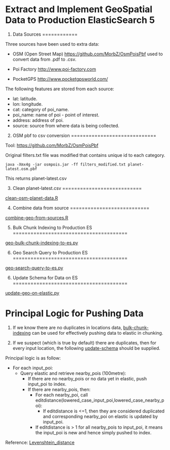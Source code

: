 Extract and Implement GeoSpatial Data to Production ElasticSearch 5
=========================

1. Data Sources
============

Three sources have been used to extra data:

* OSM (Open Street Map) https://github.com/MorbZ/OsmPoisPbf used to convert data from .pdf to .csv.

* Poi Factory http://www.poi-factory.com

* PocketGPS http://www.pocketgpsworld.com/

The following features are stored from each source:

* lat: latitude.
* lon: longitude.
* cat: category of poi_name.
* poi_name: name of poi - point of interest.
* address: address of poi.
* source: source from where data is being collected.


2. OSM pbf to csv conversion
=============================

Tool: https://github.com/MorbZ/OsmPoisPbf

Original filters.txt file was modified that contains unique id to each category.

```
java -Xmx4g -jar osmpois.jar -ff filters_modified.txt planet-latest.osm.pbf
```

This returns planet-latest.csv

3. Clean planet-latest.csv
===========================

[clean-osm-planet-data.R](https://github.com/paliwal90/geoElastic/blob/master/clean-osm-planet-data.R)

4. Combine data from source
===========================

[combine-geo-from-sources.R](https://github.com/paliwal90/geoElastic/blob/master/combine-geo-from-sources.R)


5. Bulk Chunk Indexing to Production ES
=======================================

[geo-bulk-chunk-indexing-to-es.py](https://github.com/paliwal90/geoElastic/blob/master/geo-bulk-chunk-indexing-to-es.py)

6. Geo Search Query to Production ES
=======================================

[geo-search-query-to-es.py](https://github.com/paliwal90/geoElastic/blob/master/geo-search-query-to-es.py)


6. Update Schema for Data on ES
=======================================

[update-geo-on-elastic.py](https://github.com/paliwal90/geoElastic/blob/master/update-geo-on-elastic.py)

Principal Logic for Pushing Data
================================

1. If we know there are no duplicates in locations data, [bulk-chunk-indexing](https://github.com/paliwal90/geoElastic/blob/master/geo-bulk-chunk-indexing-to-es.py) can be used for effectively pushing data to elastic in chunking.

2. If we suspect (which is true by default) there are duplicates, then for every input location, the following [update-schema](https://github.com/paliwal90/geoElastic/blob/master/update-geo-on-elastic.py) should be supplied.

Principal logic is as follow:

* For each input_poi:
    * Query elastic and retrieve nearby_pois (100metre):
       * If there are no nearby_pois or no data yet in elastic, push input_poi to index.
       * If there are nearby_pois, then:
            * For each nearby_poi, call editdistance(lowered_case_input_poi,lowered_case_nearby_poi):
                * If editdistance is <=1, then they are considered duplicated and corresponding nearby_poi on elastic is updated by input_poi.
            * If editdistance is > 1 for all nearby_pois to input_poi, it means the input_poi is new and hence simply pushed to index.

Reference: [Levenshtein_distance](https://en.wikipedia.org/wiki/Levenshtein_distance)

